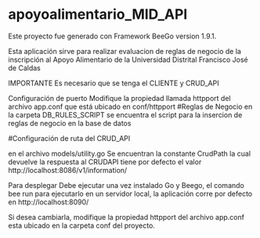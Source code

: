 # apoyoalimentario_MID_API

Este proyecto fue generado con Framework BeeGo version 1.9.1.

Esta aplicación sirve para realizar evaluacion de reglas de negocio de la inscripción al Apoyo Alimentario de la Universidad Distrital Francisco José de Caldas

IMPORTANTE
Es necesario que se tenga el CLIENTE y CRUD_API

Configuración de puerto
Modifique la propiedad llamada httpport del archivo app.conf que está ubicado en conf/httpport
#Reglas de Negocio
en la carpeta DB_RULES_SCRIPT se encuentra el script para la insercion de reglas de negocio en la base de datos

#Configuración de ruta del CRUD_API

en el archivo models/utility.go
Se encuentran la constante CrudPath la cual devuelve la respuesta al CRUDAPI
tiene por defecto el valor http://localhost:8086/v1/information/

Para desplegar
Debe ejecutar una vez instalado Go y Beego, el comando bee run para ejecutarlo en un servidor local, la aplicación corre por defecto en http://localhost:8090/

Si desea cambiarla, modifique la propiedad httpport del archivo app.conf esta ubicado en la carpeta conf del proyecto.
